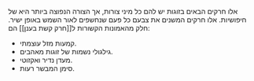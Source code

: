אלו חרקים הבאים בזוגות יש להם כל מיני צורות, אך הצורה הנפוצה ביותר היא של חיפושיות.
אלו חרקים המשנים את צבעם כל פעם שנחשפים לאור השמש באופן ישיר.
חלק מהאמונות הקשורות ל[[חרק קשת בענן]] הם:
* קמעות מזל עוצמתי.
* גילגולי נשמות של זוגות מאהבים.
* מעדן נדיר ואקזוטי.
* סימן המבשר רעות.
